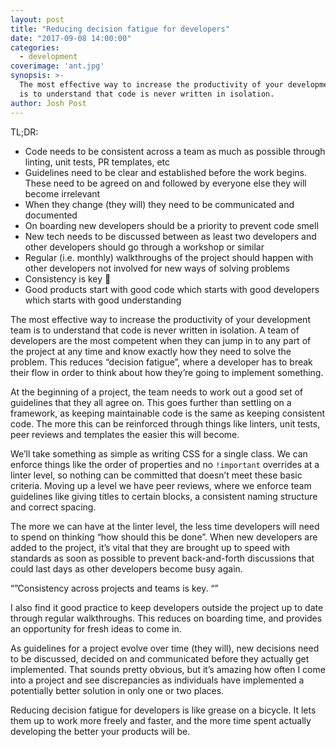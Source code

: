 ```yaml
---
layout: post
title: "Reducing decision fatigue for developers"
date: "2017-09-08 14:00:00"
categories:
  - development
coverimage: 'ant.jpg'
synopsis: >-
  The most effective way to increase the productivity of your development team
  is to understand that code is never written in isolation.
author: Josh Post
---
```



TL;DR:

* Code needs to be consistent across a team as much as possible through linting, unit tests, PR templates, etc
* Guidelines need to be clear and established before the work begins. These need to be agreed on and followed by everyone else they will become irrelevant
* When they change (they will) they need to be communicated and documented
* On boarding new developers should be a priority to prevent code smell
* New tech needs to be discussed between as least two developers and other developers should go through a workshop or similar
* Regular (i.e. monthly) walkthroughs of the project should happen with other developers not involved for new ways of solving problems
* Consistency is key 🔑
* Good products start with good code which starts with good developers which starts with good understanding

The most effective way to increase the productivity of your development team is to understand that code is never written in isolation. A team of developers are the most competent when they can jump in to any part of the project at any time and know exactly how they need to solve the problem. This reduces “decision fatigue”, where a developer has to break their flow in order to think about how they’re going to implement something.

At the beginning of a project, the team needs to work out a good set of guidelines that they all agree on. This goes further than settling on a framework, as keeping maintainable code is the same as keeping consistent code. The more this can be reinforced through things like linters, unit tests, peer reviews and templates the easier this will become.&nbsp;

We’ll take something as simple as writing CSS for a single class. We can enforce things like the order of properties and no `!important` overrides at a linter level, so nothing can be committed that doesn’t meet these basic criteria. Moving up a level we have peer reviews, where we enforce team guidelines like giving titles to certain blocks, a consistent naming structure and correct spacing.&nbsp;

The more we can have at the linter level, the less time developers will need to spend on thinking “how should this be done”. When new developers are added to the project, it’s vital that they are brought up to speed with standards as soon as possible to prevent back-and-forth discussions that could last days as other developers become busy again.&nbsp;

“”Consistency across projects and teams is key. “”

I also find it good practice to keep developers outside the project up to date through regular walkthroughs. This reduces on boarding time, and provides an opportunity for fresh ideas to come in.&nbsp;

As guidelines for a project evolve over time (they will), new decisions need to be discussed, decided on and communicated before they actually get implemented. That sounds pretty obvious, but it’s amazing how often I come into a project and see discrepancies as individuals have implemented a potentially better solution in only one or two places.&nbsp;

Reducing decision fatigue for developers is like grease on a bicycle. It lets them up to work more freely and faster, and the more time spent actually developing the better your products will be.
